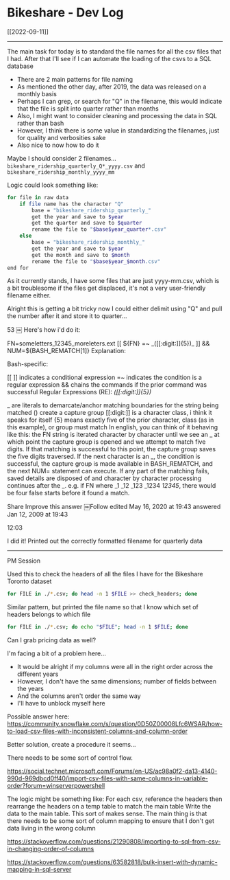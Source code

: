 # Bikeshare - Dev Log
[[2022-09-11]]

---

The main task for today is to standard the file names for all the csv files that I had. After that I'll see if I can automate the loading of the csvs to a SQL database

- There are 2 main patterns for file naming
- As mentioned the other day, after 2019, the data was released on a monthly basis
- Perhaps I can grep, or search for "Q" in the filename, this would indicate that the file is split into quarter rather than months
- Also, I might want to consider cleaning and processing the data in SQL rather than bash
- However, I think there is some value in standardizing the filenames, just for quality and verbosities sake
- Also nice to now how to do it

Maybe I should consider 2 filenames...
`bikeshare_ridership_quarterly_Q*_yyyy.csv`
and
`bikeshare_ridership_monthly_yyyy_mm`

Logic could look something like:

``` bash
for file in raw data
	if file name has the character "Q"
		base = "bikeshare_ridership_quarterly_"
		get the year and save to $year
		get the quarter and save to $quarter
		rename the file to "$base$year_quarter*.csv"
	else 
		base = "bikeshare_ridership_monthly_" 
		get the year and save to $year
		get the month and save to $month
		rename the file to "$base$year_$month.csv"
end for
```

As it currently stands, I have some files that are just yyyy-mm.csv, which is a bit troublesome if the files get displaced, it's not a very user-friendly filename either. 

Alright this is getting a bit tricky now
I could either delimit using "Q" and pull the number after it and store it to quarter...

53
￼
Here's how i'd do it:

FN=someletters_12345_moreleters.ext
[[ ${FN} =~ _([[:digit:]]{5})_ ]] && NUM=${BASH_REMATCH[1]}
Explanation:

Bash-specific:

[[ ]] indicates a conditional expression
=~ indicates the condition is a regular expression
&& chains the commands if the prior command was successful
Regular Expressions (RE): _([[:digit:]]{5})_

_ are literals to demarcate/anchor matching boundaries for the string being matched
() create a capture group
[[:digit:]] is a character class, i think it speaks for itself
{5} means exactly five of the prior character, class (as in this example), or group must match
In english, you can think of it behaving like this: the FN string is iterated character by character until we see an _ at which point the capture group is opened and we attempt to match five digits. If that matching is successful to this point, the capture group saves the five digits traversed. If the next character is an _, the condition is successful, the capture group is made available in BASH_REMATCH, and the next NUM= statement can execute. If any part of the matching fails, saved details are disposed of and character by character processing continues after the _. e.g. if FN where _1 _12 _123 _1234 _12345_, there would be four false starts before it found a match.

Share
Improve this answer
￼Follow
edited May 16, 2020 at 19:43
answered Jan 12, 2009 at 19:43

12:03

I did it! Printed out the correctly formatted filename for quarterly data

---

PM Session 

Used this to check the headers of all the files I have for the Bikeshare Toronto dataset
``` bash
for FILE in ./*.csv; do head -n 1 $FILE >> check_headers; done 
```

Similar pattern, but printed the file name so that I know which set of headers belongs to which file
``` bash
for FILE in ./*.csv; do echo "$FILE"; head -n 1 $FILE; done
```

Can I grab pricing data as well?

I'm facing a bit of a problem here...
- It would be alright if my columns were all in the right order across the different years 
- However, I don't have the same dimensions; number of fields between the years
- And the columns aren't order the same way
- I'll have to unblock myself here

Possible answer here: https://community.snowflake.com/s/question/0D50Z00008Lfc6WSAR/how-to-load-csv-files-with-inconsistent-columns-and-column-order

Better solution, create a procedure it seems...

There needs to be some sort of control flow. 

https://social.technet.microsoft.com/Forums/en-US/ac98a0f2-da13-4140-990d-969dbcd0ff40/import-csv-files-with-same-columns-in-variable-order?forum=winserverpowershell

The logic might be something like:
For each csv, reference the headers then rearrange the headers on a temp table to match the main table
Write the data to the main table.
This sort of makes sense. 
The main thing is that there needs to be some sort of column mapping to ensure that I don't get data living in the wrong column

https://stackoverflow.com/questions/21290808/importing-to-sql-from-csv-in-changing-order-of-columns

https://stackoverflow.com/questions/63582818/bulk-insert-with-dynamic-mapping-in-sql-server
